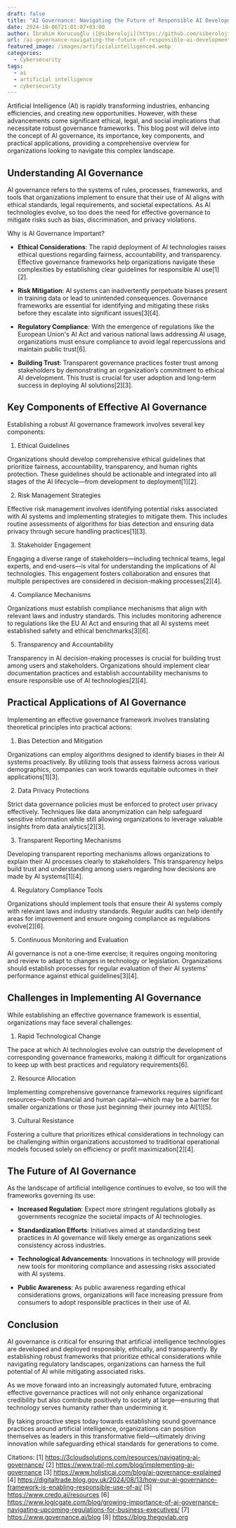 ```yaml
---
draft: false
title: "AI Governance: Navigating the Future of Responsible AI Development"
date: 2024-10-06T21:01:07+03:00
author: İbrahim Korucuoğlu ([@siberoloji](https://github.com/siberoloji))
url: /ai-governance-navigating-the-future-of-responsible-ai-development/
featured_image: /images/artificialintelligence4.webp
categories:
  - Cybersecurity
tags:
  - ai
  - artificial intelligence
  - cybersecurity
---
```



Artificial Intelligence (AI) is rapidly transforming industries, enhancing efficiencies, and creating new opportunities. However, with these advancements come significant ethical, legal, and social implications that necessitate robust governance frameworks. This blog post will delve into the concept of AI governance, its importance, key components, and practical applications, providing a comprehensive overview for organizations looking to navigate this complex landscape.



## Understanding AI Governance



AI governance refers to the systems of rules, processes, frameworks, and tools that organizations implement to ensure that their use of AI aligns with ethical standards, legal requirements, and societal expectations. As AI technologies evolve, so too does the need for effective governance to mitigate risks such as bias, discrimination, and privacy violations.



Why is AI Governance Important?


* **Ethical Considerations**: The rapid deployment of AI technologies raises ethical questions regarding fairness, accountability, and transparency. Effective governance frameworks help organizations navigate these complexities by establishing clear guidelines for responsible AI use[1][2].

* **Risk Mitigation**: AI systems can inadvertently perpetuate biases present in training data or lead to unintended consequences. Governance frameworks are essential for identifying and mitigating these risks before they escalate into significant issues[3][4].

* **Regulatory Compliance**: With the emergence of regulations like the European Union's AI Act and various national laws addressing AI usage, organizations must ensure compliance to avoid legal repercussions and maintain public trust[6].

* **Building Trust**: Transparent governance practices foster trust among stakeholders by demonstrating an organization’s commitment to ethical AI development. This trust is crucial for user adoption and long-term success in deploying AI solutions[2][3].




## Key Components of Effective AI Governance



Establishing a robust AI governance framework involves several key components:



1. Ethical Guidelines



Organizations should develop comprehensive ethical guidelines that prioritize fairness, accountability, transparency, and human rights protection. These guidelines should be actionable and integrated into all stages of the AI lifecycle—from development to deployment[1][2].



2. Risk Management Strategies



Effective risk management involves identifying potential risks associated with AI systems and implementing strategies to mitigate them. This includes routine assessments of algorithms for bias detection and ensuring data privacy through secure handling practices[1][3].



3. Stakeholder Engagement



Engaging a diverse range of stakeholders—including technical teams, legal experts, and end-users—is vital for understanding the implications of AI technologies. This engagement fosters collaboration and ensures that multiple perspectives are considered in decision-making processes[2][4].



4. Compliance Mechanisms



Organizations must establish compliance mechanisms that align with relevant laws and industry standards. This includes monitoring adherence to regulations like the EU AI Act and ensuring that all AI systems meet established safety and ethical benchmarks[3][6].



5. Transparency and Accountability



Transparency in AI decision-making processes is crucial for building trust among users and stakeholders. Organizations should implement clear documentation practices and establish accountability mechanisms to ensure responsible use of AI technologies[2][4].



## Practical Applications of AI Governance



Implementing an effective governance framework involves translating theoretical principles into practical actions:



1. Bias Detection and Mitigation



Organizations can employ algorithms designed to identify biases in their AI systems proactively. By utilizing tools that assess fairness across various demographics, companies can work towards equitable outcomes in their applications[1][3].



2. Data Privacy Protections



Strict data governance policies must be enforced to protect user privacy effectively. Techniques like data anonymization can help safeguard sensitive information while still allowing organizations to leverage valuable insights from data analytics[2][3].



3. Transparent Reporting Mechanisms



Developing transparent reporting mechanisms allows organizations to explain their AI processes clearly to stakeholders. This transparency helps build trust and understanding among users regarding how decisions are made by AI systems[1][4].



4. Regulatory Compliance Tools



Organizations should implement tools that ensure their AI systems comply with relevant laws and industry standards. Regular audits can help identify areas for improvement and ensure ongoing compliance as regulations evolve[2][6].



5. Continuous Monitoring and Evaluation



AI governance is not a one-time exercise; it requires ongoing monitoring and review to adapt to changes in technology or legislation. Organizations should establish processes for regular evaluation of their AI systems' performance against ethical guidelines[3][4].



## Challenges in Implementing AI Governance



While establishing an effective governance framework is essential, organizations may face several challenges:



1. Rapid Technological Change



The pace at which AI technologies evolve can outstrip the development of corresponding governance frameworks, making it difficult for organizations to keep up with best practices and regulatory requirements[6].



2. Resource Allocation



Implementing comprehensive governance frameworks requires significant resources—both financial and human capital—which may be a barrier for smaller organizations or those just beginning their journey into AI[1][5].



3. Cultural Resistance



Fostering a culture that prioritizes ethical considerations in technology can be challenging within organizations accustomed to traditional operational models focused solely on efficiency or profit maximization[2][4].



## The Future of AI Governance



As the landscape of artificial intelligence continues to evolve, so too will the frameworks governing its use:


* **Increased Regulation**: Expect more stringent regulations globally as governments recognize the societal impacts of AI technologies.

* **Standardization Efforts**: Initiatives aimed at standardizing best practices in AI governance will likely emerge as organizations seek consistency across industries.

* **Technological Advancements**: Innovations in technology will provide new tools for monitoring compliance and assessing risks associated with AI systems.

* **Public Awareness**: As public awareness regarding ethical considerations grows, organizations will face increasing pressure from consumers to adopt responsible practices in their use of AI.




## Conclusion



AI governance is critical for ensuring that artificial intelligence technologies are developed and deployed responsibly, ethically, and transparently. By establishing robust frameworks that prioritize ethical considerations while navigating regulatory landscapes, organizations can harness the full potential of AI while mitigating associated risks.



As we move forward into an increasingly automated future, embracing effective governance practices will not only enhance organizational credibility but also contribute positively to society at large—ensuring that technology serves humanity rather than undermining it.



By taking proactive steps today towards establishing sound governance practices around artificial intelligence, organizations can position themselves as leaders in this transformative field—ultimately driving innovation while safeguarding ethical standards for generations to come.



Citations: [1] https://3cloudsolutions.com/resources/navigating-ai-governance/ [2] https://www.trail-ml.com/blog/implementing-ai-governance [3] https://www.holisticai.com/blog/ai-governance-explained [4] https://digitaltrade.blog.gov.uk/2024/08/13/how-our-ai-governance-framework-is-enabling-responsible-use-of-ai/ [5] https://www.credo.ai/resources [6] https://www.logicgate.com/blog/growing-importance-of-ai-governance-navigating-upcoming-regulations-for-business-executives/ [7] https://www.governance.ai/blog [8] https://blog.thegovlab.org
